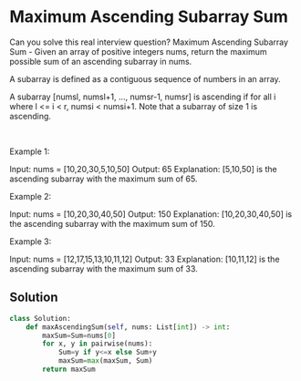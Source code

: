 # Maximum Ascending Subarray Sum

Can you solve this real interview question? Maximum Ascending Subarray Sum - Given an array of positive integers nums, return the maximum possible sum of an ascending subarray in nums.

A subarray is defined as a contiguous sequence of numbers in an array.

A subarray [numsl, numsl+1, ..., numsr-1, numsr] is ascending if for all i where l <= i < r, numsi < numsi+1. Note that a subarray of size 1 is ascending.

 

Example 1:


Input: nums = [10,20,30,5,10,50]
Output: 65
Explanation: [5,10,50] is the ascending subarray with the maximum sum of 65.


Example 2:


Input: nums = [10,20,30,40,50]
Output: 150
Explanation: [10,20,30,40,50] is the ascending subarray with the maximum sum of 150.


Example 3:


Input: nums = [12,17,15,13,10,11,12]
Output: 33
Explanation: [10,11,12] is the ascending subarray with the maximum sum of 33.

## Solution
```py
class Solution:
    def maxAscendingSum(self, nums: List[int]) -> int:
        maxSum=Sum=nums[0]
        for x, y in pairwise(nums):
            Sum=y if y<=x else Sum+y
            maxSum=max(maxSum, Sum)
        return maxSum

```
